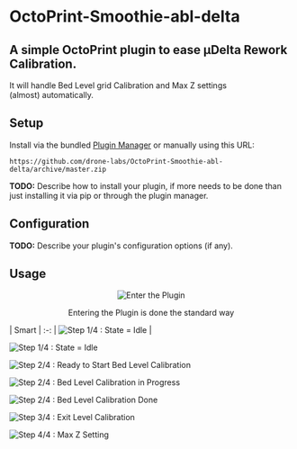# OctoPrint-Smoothie-abl-delta
## A simple OctoPrint plugin to ease µDelta Rework Calibration.
It will handle Bed Level grid Calibration and Max Z settings \
(almost) automatically. 

## Setup

Install via the bundled [Plugin Manager](https://github.com/foosel/OctoPrint/wiki/Plugin:-Plugin-Manager)
or manually using this URL:

    https://github.com/drone-labs/OctoPrint-Smoothie-abl-delta/archive/master.zip

**TODO:** Describe how to install your plugin, if more needs to be done than just installing it via pip or through
the plugin manager.

## Configuration

**TODO:** Describe your plugin's configuration options (if any).

## Usage

<!-- html comment are not escaped... -->

<!-- yes, not very pure markdown...  -->
<p align="center">
  <img src="ScreenShots/ReachMe.png" alt="Enter the Plugin"/></p>

<p align="center">Entering the Plugin is done the standard way</p>

| Smart |
:-:
| ![Step 1/4 : State = Idle](ScreenShots/Step1.png) |


![Step 1/4 : State = Idle](ScreenShots/Step1.png)

![Step 2/4 : Ready to Start Bed Level Calibration](ScreenShots/Step2a.png)

![Step 2/4 : Bed Level Calibration in Progress](ScreenShots/Step2b.png)

![Step 2/4 : Bed Level Calibration Done](ScreenShots/Step2c.png)

![Step 3/4 : Exit Level Calibration](ScreenShots/Step3.png)

![Step 4/4 : Max Z Setting](ScreenShots/Step4.png)
